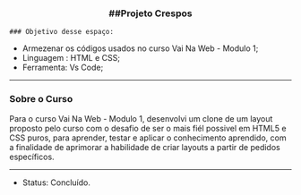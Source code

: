 <div align = "center">
<h3><b>##Projeto Crespos</b></h3></div>

    ### Objetivo desse espaço:

* Armezenar os códigos usados no curso Vai Na Web - Modulo 1;
* Linguagem : HTML e CSS;
* Ferramenta: Vs Code;

<hr>

### Sobre o Curso
Para o curso Vai Na Web - Modulo 1, desenvolvi um clone de um layout proposto pelo curso com o desafio de ser o mais fiél possivel em HTML5 e CSS puros, para aprender, testar e aplicar o conhecimento aprendido, com a finalidade de aprimorar a habilidade de criar layouts a partir de pedidos específicos.

<hr>

* Status: Concluído.
